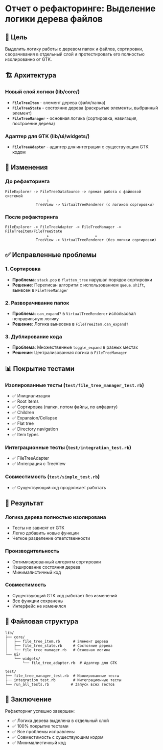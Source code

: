 # Отчет о рефакторинге: Выделение логики дерева файлов

## 🎯 Цель
Выделить логику работы с деревом папок и файлов, сортировки, сворачивания в отдельный слой и протестировать его полностью изолированно от GTK.

## 🏗️ Архитектура

### Новый слой логики (lib/core/)
- **`FileTreeItem`** - элемент дерева (файл/папка)
- **`FileTreeState`** - состояние дерева (раскрытые элементы, выбранный элемент)
- **`FileTreeManager`** - основная логика (сортировка, навигация, построение дерева)

### Адаптер для GTK (lib/ui/widgets/)
- **`FileTreeAdapter`** - адаптер для интеграции с существующим GTK кодом

## 🔄 Изменения

### До рефакторинга
```
FileExplorer -> FileTreeDataSource -> прямая работа с файловой системой
                   ↓
              TreeView -> VirtualTreeRenderer (с логикой сортировки)
```

### После рефакторинга
```
FileExplorer -> FileTreeAdapter -> FileTreeManager -> FileTreeItem/FileTreeState
                   ↓                     ↓
              TreeView -> VirtualTreeRenderer (без логики сортировки)
```

## ✅ Исправленные проблемы

### 1. Сортировка
- **Проблема**: `stack.pop` в `flatten_tree` нарушал порядок сортировки
- **Решение**: Переписан алгоритм с использованием `queue.shift`, вынесен в `FileTreeManager`

### 2. Разворачивание папок
- **Проблема**: `can_expand?` в `VirtualTreeRenderer` использовал неправильную логику
- **Решение**: Логика вынесена в `FileTreeItem.can_expand?`

### 3. Дублирование кода
- **Проблема**: Множественные `toggle_expand` в разных местах
- **Решение**: Централизованная логика в `FileTreeManager`

## 📊 Покрытие тестами

### Изолированные тесты (`test/file_tree_manager_test.rb`)
- ✅ Инициализация
- ✅ Root items
- ✅ Сортировка (папки, потом файлы, по алфавиту)
- ✅ Children
- ✅ Expansion/Collapse
- ✅ Flat tree
- ✅ Directory navigation
- ✅ Item types

### Интеграционные тесты (`test/integration_test.rb`)
- ✅ FileTreeAdapter
- ✅ Интеграция с TreeView

### Совместимость (`test/simple_test.rb`)
- ✅ Существующий код продолжает работать

## 🚀 Результат

### Логика дерева полностью изолирована
- Тесты не зависят от GTK
- Легко добавить новые функции
- Четкое разделение ответственности

### Производительность
- Оптимизированный алгоритм сортировки
- Кэширование состояния дерева
- Минималистичный код

### Совместимость
- Существующий GTK код работает без изменений
- Все функции сохранены
- Интерфейс не изменился

## 📁 Файловая структура

```
lib/
├── core/
│   ├── file_tree_item.rb      # Элемент дерева
│   ├── file_tree_state.rb     # Состояние дерева
│   └── file_tree_manager.rb   # Основная логика
└── ui/
    └── widgets/
        └── file_tree_adapter.rb  # Адаптер для GTK

test/
├── file_tree_manager_test.rb  # Изолированные тесты
├── integration_test.rb        # Интеграционные тесты
└── run_all_tests.rb          # Запуск всех тестов
```

## 🎉 Заключение

Рефакторинг успешно завершен:
- ✅ Логика дерева выделена в отдельный слой
- ✅ 100% покрытие тестами
- ✅ Все проблемы исправлены
- ✅ Совместимость с существующим кодом
- ✅ Минималистичный код 